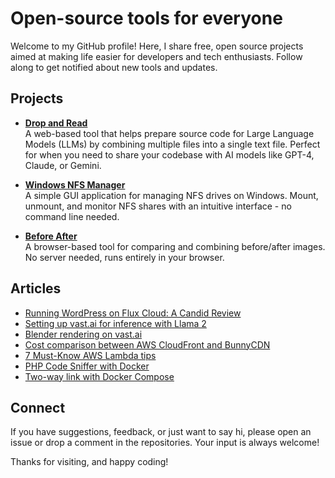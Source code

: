 # Open-source tools for everyone

Welcome to my GitHub profile! Here, I share free, open source projects aimed at making life easier for developers and tech enthusiasts. Follow along to get notified about new tools and updates.

## Projects

- **[Drop and Read](https://github.com/yani-/dropnread)**  
  A web-based tool that helps prepare source code for Large Language Models (LLMs) by combining multiple files into a single text file. Perfect for when you need to share your codebase with AI models like GPT-4, Claude, or Gemini.

- **[Windows NFS Manager](https://github.com/yani-/windows-nfs-manager)**  
  A simple GUI application for managing NFS drives on Windows. Mount, unmount, and monitor NFS shares with an intuitive interface - no command line needed.

- **[Before After](https://github.com/yani-/beforeafter)**  
  A browser-based tool for comparing and combining before/after images. No server needed, runs entirely in your browser.

## Articles

- [Running WordPress on Flux Cloud: A Candid Review](https://open.substack.com/pub/yani3380/p/running-wordpress-on-flux-cloud-a?r=1yq6y3&utm_campaign=post&utm_medium=web&showWelcomeOnShare=true)
- [Setting up vast.ai for inference with Llama 2](https://medium.com/@yani/setting-up-vast-ai-for-inference-with-llama-2-f04efd31030?source=github-profile-page)
- [Blender rendering on vast.ai](https://medium.com/@yani/blender-rendering-on-vast-ai-b77a20d1847d?source=github-profile-page)
- [Cost comparison between AWS CloudFront and BunnyCDN](https://medium.com/@yani/cost-comparison-between-aws-cloudfront-and-bunnycdn-24af8f26c5d5?source=github-profile-page)
- [7 Must-Know AWS Lambda tips](https://medium.com/@yani/6-must-know-aws-lambda-tips-4f2e89a03202?source=github-profile-page)
- [PHP Code Sniffer with Docker](https://medium.com/@yani/php-code-sniffer-with-docker-aa6cc88584d8?source=github-profile-page)
- [Two-way link with Docker Compose](https://medium.com/@yani/two-way-link-with-docker-compose-8e774887be41?source=github-profile-page)

## Connect

If you have suggestions, feedback, or just want to say hi, please open an issue or drop a comment in the repositories. Your input is always welcome!

Thanks for visiting, and happy coding!
